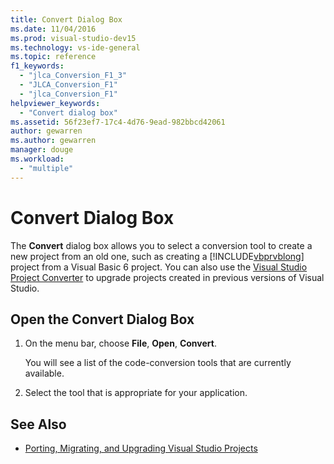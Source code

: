 ```yaml
---
title: Convert Dialog Box
ms.date: 11/04/2016
ms.prod: visual-studio-dev15
ms.technology: vs-ide-general
ms.topic: reference
f1_keywords:
  - "jlca_Conversion_F1_3"
  - "JLCA_Conversion_F1"
  - "jlca_Conversion_F1"
helpviewer_keywords:
  - "Convert dialog box"
ms.assetid: 56f23ef7-17c4-4d76-9ead-982bbcd42061
author: gewarren
ms.author: gewarren
manager: douge
ms.workload:
  - "multiple"
---
```

# Convert Dialog Box

The **Convert** dialog box allows you to select a conversion tool to create a new project from an old one, such as creating a [!INCLUDE[vbprvblong](../../ide/reference/includes/vbprvblong_md.md)] project from a Visual Basic 6 project. You can also use the [Visual Studio Project Converter](https://github.com/ssvaidya/VSProjectConverter) to upgrade projects created in previous versions of Visual Studio.

## Open the Convert Dialog Box

1.  On the menu bar, choose **File**, **Open**, **Convert**.

     You will see a list of the code-conversion tools that are currently available.

2.  Select the tool that is appropriate for your application.

## See Also

- [Porting, Migrating, and Upgrading Visual Studio Projects](../../porting/port-migrate-and-upgrade-visual-studio-projects.md)